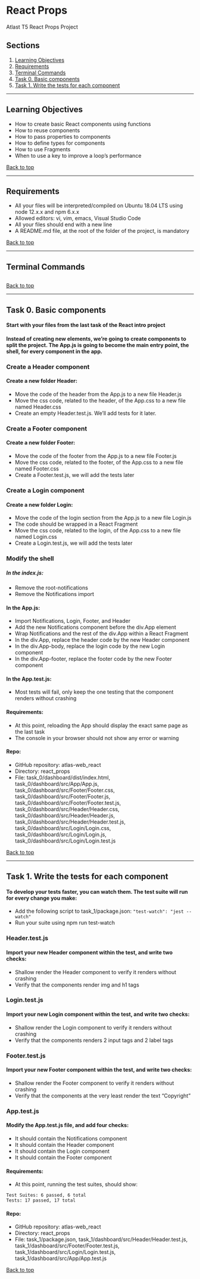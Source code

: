 # React Props
Atlast T5 React Props Project

## Sections
<a name="Sections"></a>
1. [Learning Objectives](#learningObjectives)
2. [Requirements](#requirements)
3. [Terminal Commands](#terminalCommands)
5. [Task 0. Basic components](#basicComponents)
6. [Task 1. Write the tests for each component](#writeTests)

__________________________________________________________________________________________________________________________________________
## Learning Objectives
<a name="learningObjectives"></a>
- How to create basic React components using functions
- How to reuse components
- How to pass properties to components
- How to define types for components
- How to use Fragments
- When to use a key to improve a loop’s performance

[Back to top](#Sections)
__________________________________________________________________________________________________________________________________________
## Requirements
<a name="requirements"></a>
- All your files will be interpreted/compiled on Ubuntu 18.04 LTS using node 12.x.x and npm 6.x.x
- Allowed editors: vi, vim, emacs, Visual Studio Code
- All your files should end with a new line
- A README.md file, at the root of the folder of the project, is mandatory

[Back to top](#Sections)
__________________________________________________________________________________________________________________________________________
## Terminal Commands
<a name="terminalCommands"></a>
- 

[Back to top](#Sections)
__________________________________________________________________________________________________________________________________________
## Task 0. Basic components
<a name="basicComponents"></a>

#### Start with your files from the last task of the React intro project

#### Instead of creating new elements, we’re going to create components to split the project. The App.js is going to become the main entry point, the shell, for every component in the app.

### Create a Header component
#### Create a new folder Header:
- Move the code of the header from the App.js to a new file Header.js
- Move the css code, related to the header, of the App.css to a new file named Header.css
- Create an empty Header.test.js. We’ll add tests for it later.

### Create a Footer component
#### Create a new folder Footer:
- Move the code of the footer from the App.js to a new file Footer.js
- Move the css code, related to the footer, of the App.css to a new file named Footer.css
- Create a Footer.test.js, we will add the tests later

### Create a Login component
#### Create a new folder Login:
- Move the code of the login section from the App.js to a new file Login.js
- The code should be wrapped in a React Fragment
- Move the css code, related to the login, of the App.css to a new file named Login.css
- Create a Login.test.js, we will add the tests later

### Modify the shell
##### In the index.js:
- Remove the root-notifications
- Remove the Notifications import

#### In the App.js:
- Import Notifications, Login, Footer, and Header
- Add the new Notifications component before the div.App element
- Wrap Notifications and the rest of the div.App within a React Fragment
- In the div.App, replace the header code by the new Header component
- In the div.App-body, replace the login code by the new Login component
- In the div.App-footer, replace the footer code by the new Footer component

#### In the App.test.js:
- Most tests will fail, only keep the one testing that the component renders without crashing

#### Requirements:
- At this point, reloading the App should display the exact same page as the last task
- The console in your browser should not show any error or warning

#### Repo:
- GitHub repository: atlas-web_react
- Directory: react_props
- File: task_0/dashboard/dist/index.html, task_0/dashboard/src/App/App.js, task_0/dashboard/src/Footer/Footer.css, task_0/dashboard/src/Footer/Footer.js, task_0/dashboard/src/Footer/Footer.test.js, task_0/dashboard/src/Header/Header.css, task_0/dashboard/src/Header/Header.js, task_0/dashboard/src/Header/Header.test.js, task_0/dashboard/src/Login/Login.css, task_0/dashboard/src/Login/Login.js, task_0/dashboard/src/Login/Login.test.js

[Back to top](#Sections)
__________________________________________________________________________________________________________________________________________
## Task 1. Write the tests for each component
<a name="writeTests"></a>

#### To develop your tests faster, you can watch them. The test suite will run for every change you make:
- Add the following script to task_1/package.json: `"test-watch": "jest --watch"`
- Run your suite using npm run test-watch

### Header.test.js
#### Import your new Header component within the test, and write two checks:
- Shallow render the Header component to verify it renders without crashing
- Verify that the components render img and h1 tags

### Login.test.js
#### Import your new Login component within the test, and write two checks:
- Shallow render the Login component to verify it renders without crashing
- Verify that the components renders 2 input tags and 2 label tags

### Footer.test.js
#### Import your new Footer component within the test, and write two checks:
- Shallow render the Footer component to verify it renders without crashing
- Verify that the components at the very least render the text “Copyright”

### App.test.js
#### Modify the App.test.js file, and add four checks:
- It should contain the Notifications component
- It should contain the Header component
- It should contain the Login component
- It should contain the Footer component

#### Requirements:
- At this point, running the test suites, should show:
```
Test Suites: 6 passed, 6 total
Tests: 17 passed, 17 total
```

#### Repo:
- GitHub repository: atlas-web_react
- Directory: react_props
- File: task_1/package.json, task_1/dashboard/src/Header/Header.test.js, task_1/dashboard/src/Footer/Footer.test.js, task_1/dashboard/src/Login/Login.test.js, task_1/dashboard/src/App/App.test.js

[Back to top](#Sections)